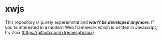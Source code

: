 # xwjs

This repository is purely experemntal and ***won't be developed anymore***.
If you're interested in a modern Web framework which is written in Javascript, try Zoia (https://github.com/xtremespb/zoia)
